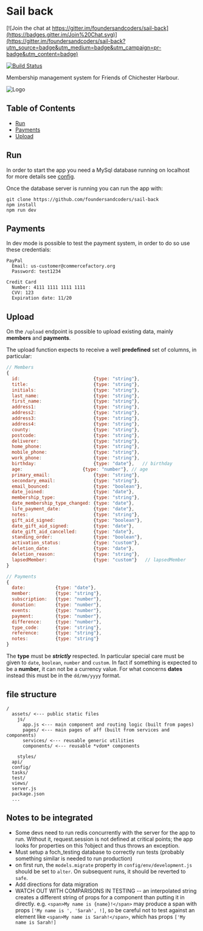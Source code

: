 # Sail back

[![Join the chat at https://gitter.im/foundersandcoders/sail-back](https://badges.gitter.im/Join%20Chat.svg)](https://gitter.im/foundersandcoders/sail-back?utm_source=badge&utm_medium=badge&utm_campaign=pr-badge&utm_content=badge)

[![Build Status](https://travis-ci.org/foundersandcoders/sail-back.svg?branch=reactify)](https://travis-ci.org/foundersandcoders/sail-back)

Membership management system for Friends of Chichester Harbour.

![Logo](http://www.friendsch.org/images/headings/heading01.jpg)

## Table of Contents

- [Run](#run)
- [Payments](#payments)
- [Upload](#upload)

## Run

In order to start the app you need a MySql database running on localhost for more details see [config](https://github.com/foundersandcoders/sail-back/blob/master/config/env/development.js#L15).

Once the database server is running you can run the app with:

```
git clone https://github.com/foundersandcoders/sail-back
npm install
npm run dev
```

## Payments

In dev mode is possible to test the payment system, in order to do so use these credentials:

```
PayPal
  Email: us-customer@commercefactory.org
  Password: test1234

Credit Card
  Number: 4111 1111 1111 1111
  CVV: 123
  Expiration date: 11/20
```

## Upload

On the `/upload` endpoint is possible to upload existing data, mainly **members** and **payments**.

The upload function expects to receive a well **predefined** set of columns, in particular:

```js
// Members
{
  id:                           {type: "string"},
  title:                        {type: "string"},
  initials:                     {type: "string"},
  last_name:                    {type: "string"},
  first_name:                   {type: "string"},
  address1:                     {type: "string"},
  address2:                     {type: "string"},
  address3:                     {type: "string"},
  address4:                     {type: "string"},
  county:                       {type: "string"},
  postcode:                     {type: "string"},
  deliverer:                    {type: "string"},
  home_phone:                   {type: "string"},
  mobile_phone:                 {type: "string"},
  work_phone:                   {type: "string"},
  birthday:                     {type: "date"},   // birthday
  age:                      {type: "number"}, // age
  primary_email:                {type: "string"},
  secondary_email:              {type: "string"},
  email_bounced:                {type: "boolean"},
  date_joined:                  {type: "date"},
  membership_type:              {type: "string"},
  date_membership_type_changed: {type: "date"},
  life_payment_date:            {type: "date"},
  notes:                        {type: "string"},
  gift_aid_signed:              {type: "boolean"},
  date_gift_aid_signed:         {type: "date"},
  date_gift_aid_cancelled:      {type: "date"},
  standing_order:               {type: "boolean"},
  activation_status:            {type: "custom"},
  deletion_date:                {type: "date"},
  deletion_reason:              {type: "string"},
  lapsedMember:                 {type: "custom"}   // lapsedMember
}

// Payments
{
  date:           {type: "date"},
  member:         {type: "string"},
  subscription:   {type: "number"},
  donation:       {type: "number"},
  events:         {type: "number"},
  payment:        {type: "number"},
  difference:     {type: "number"},
  type_code:      {type: "string"},
  reference:      {type: "string"},
  notes:          {type: "string"}
}
```

The **type** must be ***strictly*** respected. In particular special care must be given to `date`, `boolean`, `number` and `custom`.
In fact if something is expected to be a **number**, it can not be a currency value. For what concerns **dates** instead this must be
in the `dd/mm/yyyy` format.

## file structure

```
/
  assets/ <--- public static files
    js/
      app.js <--- main component and routing logic (built from pages)
      pages/ <--- main pages of aff (built from services and components)
      services/ <--- reusable generic utilities
      components/ <--- reusable *vdom* components

    styles/
  api/
  config/
  tasks/
  test/
  views/
  server.js
  package.json
  ...
```

## Notes to be integrated
* Some devs need to run redis concurrently with the server for the app to run. Without it, request.session is not defined at critical points; the app looks for properties on this ?object and thus throws an exception.
* Must setup a foch_testing database to correctly run tests (probably something similar is needed to run production)
* on first run, the `models.migrate` property in `config/env/development.js` should be set to `alter`. On subsequent runs, it should be reverted to `safe`.
* Add directions for data migration
* WATCH OUT WITH COMPARISONS IN TESTING -- an interpolated string creates a
different string of props for a component than putting it in directly.
e.g. `<span>My name is {name}!</span>` may produce a span with props
`['My name is ', 'Sarah', !]`, so be careful not to test against an element like
`<span>My name is Sarah!</span>`, which has props `['My name is Sarah!]`
